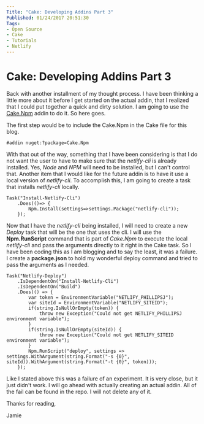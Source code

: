 ```yaml
---
Title: "Cake: Developing Addins Part 3"
Published: 01/24/2017 20:51:30
Tags: 
- Open Source
- Cake
- Tutorials
- Netlify
---
```

# Cake: Developing Addins Part 3

Back with another installment of my thought process. I have been thinking a little more about it before I get started on the actual addin, that I realized that I could put together a quick and dirty solution. I am going to use the [Cake.Npm](https://github.com/cake-contrib/Cake.Npm) addin to do it.  So here goes.

The first step would be to include the Cake.Npm in the Cake file for this blog.

```
#addin nuget:?package=Cake.Npm
```

With that out of the way, something that I have been considering is that I do not want the user to have to make sure that the *netlify-cli* is already installed. Yes, *Node* and *NPM* will need to be installed, but I can't control that. Another item that I would like for the future addin is to have it use a local version of *netlify-cli*.  To accomplish this, I am going to create a task that installs *netlify-cli* locally.

```
Task("Install-Netlify-Cli")
    .Does(()=> {
        Npm.Install(settings=>settings.Package("netlify-cli"));
    });
```

Now that I have the *netlify-cli* being installed, I will need to create a new *Deploy* task that will be the one that uses the cli. I will use the **Npm.RunScript** command that is part of *Cake.Npm* to execute the local *netlify-cli* and pass the arguments directly to it right in the Cake task. So I have been coding this as I am blogging and to say the least, it was a failure. I create a **package.json** to hold my wonderful deploy command and tried to pass the arguments as I needed.

```
Task("Netlify-Deploy")
    .IsDependentOn("Install-Netlify-Cli")
    .IsDependentOn("Build")
    .Does(() => {
        var token = EnvironmentVariable("NETLIFY_PHILLIPSJ");
        var siteId = EnvironmentVariable("NETLIFY_SITEID");
        if(string.IsNullOrEmpty(token)) {
            throw new Exception("Could not get NETLIFY_PHILLIPSJ environment variable");
        }
        if(string.IsNullOrEmpty(siteId)) {
            throw new Exception("Could not get NETLIFY_SITEID environment variable");
        }
        Npm.RunScript("deploy", settings => settings.WithArgument(string.Format("-s {0}", siteId)).WithArgument(string.Format("-t {0}", token)));
    });
```

Like I stated above this was a failure of an experiment. It is very close, but it just didn't work.  I will go ahead with actually creating an actual addin.  All of the fail can be found in the repo. I will not delete any of it.

Thanks for reading,

Jamie